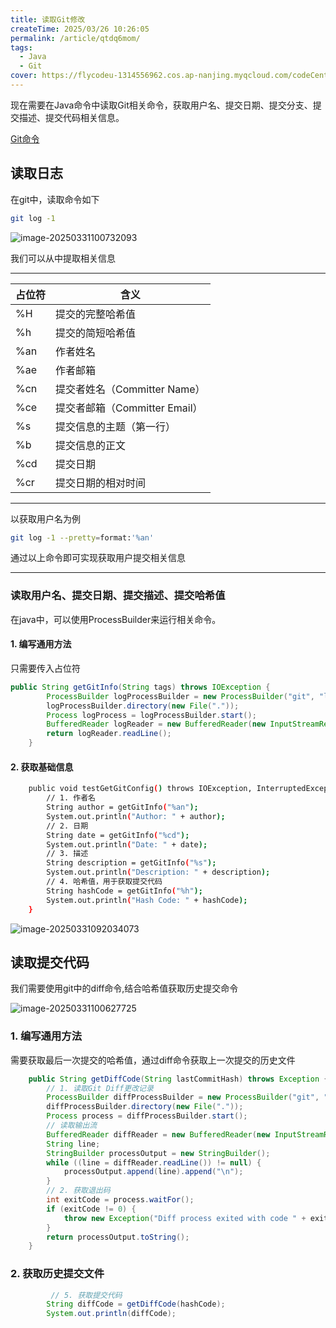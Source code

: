 ```yaml
---
title: 读取Git修改
createTime: 2025/03/26 10:26:05
permalink: /article/qtdq6mom/
tags:
  - Java
  - Git
cover: https://flycodeu-1314556962.cos.ap-nanjing.myqcloud.com/codeCenterImg/b0accf531a544795e92b0c042a29563.jpg
---
```




现在需要在Java命令中读取Git相关命令，获取用户名、提交日期、提交分支、提交描述、提交代码相关信息。

[Git命令](https://www.runoob.com/git/git-tutorial.html)

## 读取日志

在git中，读取命令如下

```bash
git log -1
```

![image-20250331100732093](https://flycodeu-1314556962.cos.ap-nanjing.myqcloud.com/codeCenterImg/image-20250331100732093.png)

我们可以从中提取相关信息

---

| 占位符 | 含义                          |
| ------ | ----------------------------- |
| %H     | 提交的完整哈希值              |
| %h     | 提交的简短哈希值              |
| %an    | 作者姓名                      |
| %ae    | 作者邮箱                      |
| %cn    | 提交者姓名（Committer Name）  |
| %ce    | 提交者邮箱（Committer Email） |
| %s     | 提交信息的主题（第一行）      |
| %b     | 提交信息的正文                |
| %cd    | 提交日期                      |
| %cr    | 提交日期的相对时间            |

---



以获取用户名为例

```bash
git log -1 --pretty=format:'%an'
```

通过以上命令即可实现获取用户提交相关信息

---



### 读取用户名、提交日期、提交描述、提交哈希值

在java中，可以使用ProcessBuilder来运行相关命令。

#### 1. 编写通用方法

只需要传入占位符

```java
public String getGitInfo(String tags) throws IOException {
        ProcessBuilder logProcessBuilder = new ProcessBuilder("git", "log", "-1", "--pretty=format:" + tags);
        logProcessBuilder.directory(new File("."));
        Process logProcess = logProcessBuilder.start();
        BufferedReader logReader = new BufferedReader(new InputStreamReader(logProcess.getInputStream()));
        return logReader.readLine();
    }
```

#### 2. 获取基础信息

```bash
    public void testGetGitConfig() throws IOException, InterruptedException {
        // 1. 作者名
        String author = getGitInfo("%an");
        System.out.println("Author: " + author);
        // 2. 日期
        String date = getGitInfo("%cd");
        System.out.println("Date: " + date);
        // 3. 描述
        String description = getGitInfo("%s");
        System.out.println("Description: " + description);
        // 4. 哈希值，用于获取提交代码
        String hashCode = getGitInfo("%h");
        System.out.println("Hash Code: " + hashCode);
    }
```

![image-20250331092034073](https://flycodeu-1314556962.cos.ap-nanjing.myqcloud.com/codeCenterImg/image-20250331092034073.png)



## 读取提交代码

我们需要使用git中的diff命令,结合哈希值获取历史提交命令

![image-20250331100627725](https://flycodeu-1314556962.cos.ap-nanjing.myqcloud.com/codeCenterImg/image-20250331100627725.png)



### 1. 编写通用方法

需要获取最后一次提交的哈希值，通过diff命令获取上一次提交的历史文件

```java
    public String getDiffCode(String lastCommitHash) throws Exception {
        // 1. 读取Git Diff更改记录
        ProcessBuilder diffProcessBuilder = new ProcessBuilder("git", "diff", lastCommitHash + "^", lastCommitHash);
        diffProcessBuilder.directory(new File("."));
        Process process = diffProcessBuilder.start();
        // 读取输出流
        BufferedReader diffReader = new BufferedReader(new InputStreamReader(process.getInputStream()));
        String line;
        StringBuilder processOutput = new StringBuilder();
        while ((line = diffReader.readLine()) != null) {
            processOutput.append(line).append("\n");
        }
        // 2. 获取退出码
        int exitCode = process.waitFor();
        if (exitCode != 0) {
            throw new Exception("Diff process exited with code " + exitCode);
        }
        return processOutput.toString();
    }
```

### 2. 获取历史提交文件

```java
  		 // 5. 获取提交代码
        String diffCode = getDiffCode(hashCode);
        System.out.println(diffCode);
```

